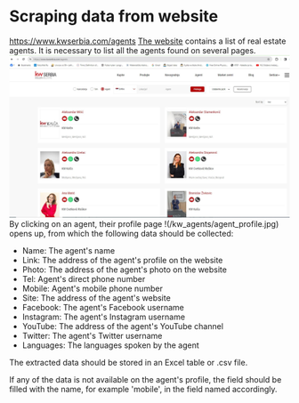 
# Scraping data from website
https://www.kwserbia.com/agents
[The website](https://www.kwserbia.com/agents) contains a list of real estate agents. It is necessary to list all the agents found on several pages.
![Agents page](/kw_agents/agents.jpg)
By clicking on an agent, their profile page !(/kw_agents/agent_profile.jpg) opens up, from which the following data should be collected:
- Name: The agent's name
- Link: The address of the agent's profile on the website
- Photo: The address of the agent's photo on the website
- Tel: Agent's direct phone number
- Mobile: Agent's mobile phone number
- Site: The address of the agent's website
- Facebook: The agent's Facebook username
- Instagram: The agent's Instagram username
- YouTube: The address of the agent's YouTube channel
- Twitter: The agent's Twitter username
- Languages: The languages spoken by the agent

The extracted data should be stored in an Excel table or .csv file.

If any of the data is not available on the agent's profile, the field should be filled with the name, for example 'mobile', in the field named accordingly.

